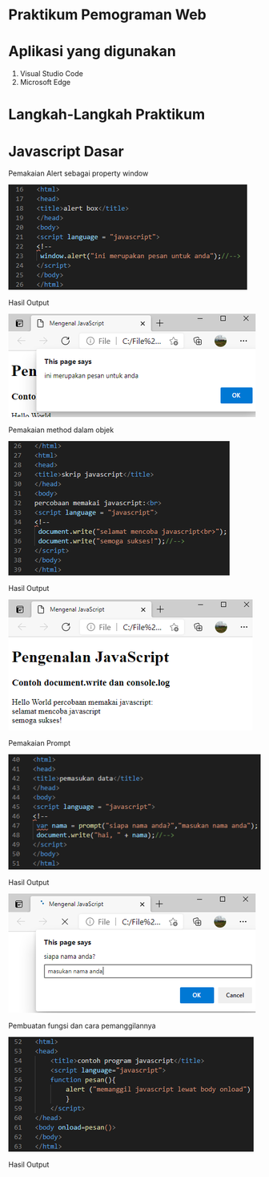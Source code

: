 # Praktikum Pemograman Web

# Aplikasi yang digunakan
1. Visual Studio Code
2. Microsoft Edge

# Langkah-Langkah Praktikum

# Javascript Dasar

Pemakaian Alert sebagai property window





![input](https://github.com/ikmalriyan21/Lab5Web/blob/6258584d0f9888a78717b3f100409425d5c4d897/gambar/codingan%20alert%20property%20window.png)

Hasil Output





![input](https://github.com/ikmalriyan21/Lab5Web/blob/ab8844cf56d44899eff1fd34a2f887951e68b27f/gambar/output%20alert%20property%20window.png)

Pemakaian method dalam objek





![input](https://github.com/ikmalriyan21/Lab5Web/blob/b0273987fbfa9da4ba9634da3a85d8290802e545/gambar/codingan%20method%20dalam%20objek.png)

Hasil Output





![input](https://github.com/ikmalriyan21/Lab5Web/blob/f65c2286b309acd1ff1c0c829912f82dd33d782f/gambar/output%20method%20dalam%20objek.png)

Pemakaian Prompt





![input](https://github.com/ikmalriyan21/Lab5Web/blob/385b40b9b8db13dd6477e0d3f2578590c5813753/gambar/codingan%20pemakaian%20prompt.png)

Hasil Output





![input](https://github.com/ikmalriyan21/Lab5Web/blob/67e8b43674926adf46853c82cffb7ca47d8c10f0/gambar/output%20pemakaian%20prompt.png)

Pembuatan fungsi dan cara pemanggilannya





![input](https://github.com/ikmalriyan21/Lab5Web/blob/3e0114a325402e29f9444ac8af2cd58fd21c4c74/gambar/codingan%20%20fungsi%20dan%20cara%20pemanggilannya.png)

Hasil Output














